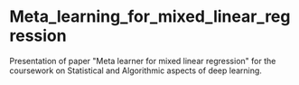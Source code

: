 # Meta_learning_for_mixed_linear_regression
Presentation of paper "Meta learner for mixed linear regression" for the coursework on Statistical and Algorithmic aspects of deep learning.
